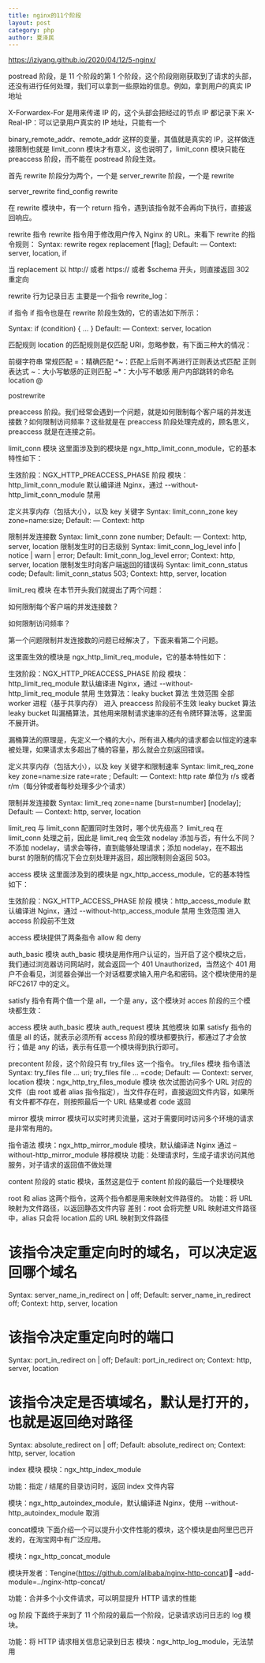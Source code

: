 ```yaml
---
title: nginx的11个阶段
layout: post
category: php
author: 夏泽民
---
```

https://iziyang.github.io/2020/04/12/5-nginx/

postread 阶段，是 11 个阶段的第 1 个阶段，这个阶段刚刚获取到了请求的头部，还没有进行任何处理，我们可以拿到一些原始的信息。例如，拿到用户的真实 IP 地址

X-Forwardex-For 是用来传递 IP 的，这个头部会把经过的节点 IP 都记录下来
X-Real-IP：可以记录用户真实的 IP 地址，只能有一个

binary_remote_addr、remote_addr 这样的变量，其值就是真实的 IP，这样做连接限制也就是 limit_conn 模块才有意义，这也说明了，limit_conn 模块只能在 preaccess 阶段，而不能在 postread 阶段生效。



首先 rewrite 阶段分为两个，一个是 server_rewrite 阶段，一个是 rewrite

server_rewrite
find_config
rewrite

在 rewrite 模块中，有一个 return 指令，遇到该指令就不会再向下执行，直接返回响应。

rewrite 指令
rewrite 指令用于修改用户传入 Nginx 的 URL。来看下 rewrite 的指令规则：
Syntax: rewrite regex replacement [flag];
Default: —
Context: server, location, if

当 replacement 以 http:// 或者 https:// 或者 $schema 开头，则直接返回 302 重定向

rewrite 行为记录日志
主要是一个指令 rewrite_log：

if 指令
if 指令也是在 rewrite 阶段生效的，它的语法如下所示：

Syntax: if (condition) { ... }
Default: —
Context: server, location

匹配规则
location 的匹配规则是仅匹配 URI，忽略参数，有下面三种大的情况：

前缀字符串
常规匹配
=：精确匹配
^~：匹配上后则不再进行正则表达式匹配
正则表达式
~：大小写敏感的正则匹配
~*：大小写不敏感
用户内部跳转的命名 location
@

postrewrite
<!-- more -->
preaccess 阶段。我们经常会遇到一个问题，就是如何限制每个客户端的并发连接数？如何限制访问频率？这些就是在 preaccess 阶段处理完成的，顾名思义，preaccess 就是在连接之前。

limit_conn 模块
这里面涉及到的模块是 ngx_http_limit_conn_module，它的基本特性如下：

生效阶段：NGX_HTTP_PREACCESS_PHASE 阶段
模块：http_limit_conn_module
默认编译进 Nginx，通过 --without-http_limit_conn_module 禁用

定义共享内存（包括大小），以及 key 关键字
Syntax: limit_conn_zone key zone=name:size;
Default: —
Context: http

限制并发连接数
Syntax: limit_conn zone number;
Default: —
Context: http, server, location
限制发生时的日志级别
Syntax: limit_conn_log_level info | notice | warn | error;
Default: limit_conn_log_level error; 
Context: http, server, location
限制发生时向客户端返回的错误码
Syntax: limit_conn_status code;
Default: limit_conn_status 503; 
Context: http, server, location

limit_req 模块
在本节开头我们就提出了两个问题：

如何限制每个客户端的并发连接数？

如何限制访问频率？

第一个问题限制并发连接数的问题已经解决了，下面来看第二个问题。

这里面生效的模块是 ngx_http_limit_req_module，它的基本特性如下：

生效阶段：NGX_HTTP_PREACCESS_PHASE 阶段
模块：http_limit_req_module
默认编译进 Nginx，通过 --without-http_limit_req_module 禁用
生效算法：leaky bucket 算法
生效范围
全部 worker 进程（基于共享内存）
进入 preaccess 阶段前不生效
leaky bucket 算法
leaky bucket 叫漏桶算法，其他用来限制请求速率的还有令牌环算法等，这里面不展开讲。

漏桶算法的原理是，先定义一个桶的大小，所有进入桶内的请求都会以恒定的速率被处理，如果请求太多超出了桶的容量，那么就会立刻返回错误。

定义共享内存（包括大小），以及 key 关键字和限制速率
Syntax: limit_req_zone key zone=name:size rate=rate ;
Default: —
Context: http
rate 单位为 r/s 或者 r/m（每分钟或者每秒处理多少个请求）

限制并发连接数
Syntax: limit_req zone=name [burst=number] [nodelay];
Default: —
Context: http, server, location

limit_req 与 limit_conn 配置同时生效时，哪个优先级高？
limit_req 在 limit_conn 处理之前，因此是 limit_req 会生效
nodelay 添加与否，有什么不同？
不添加 nodelay，请求会等待，直到能够处理请求；添加 nodelay，在不超出 burst 的限制的情况下会立刻处理并返回，超出限制则会返回 503。

access 模块
这里面涉及到的模块是 ngx_http_access_module，它的基本特性如下：

生效阶段：NGX_HTTP_ACCESS_PHASE 阶段
模块：http_access_module
默认编译进 Nginx，通过 --without-http_access_module 禁用
生效范围
进入 access 阶段前不生效

access 模块提供了两条指令 allow 和 deny

auth_basic 模块
auth_basic 模块是用作用户认证的，当开启了这个模块之后，我们通过浏览器访问网站时，就会返回一个 401 Unauthorized，当然这个 401 用户不会看见，浏览器会弹出一个对话框要求输入用户名和密码。这个模块使用的是 RFC2617 中的定义。

satisfy 指令有两个值一个是 all，一个是 any，这个模块对 acces 阶段的三个模块都生效：

access 模块
auth_basic 模块
auth_request 模块
其他模块
如果 satisfy 指令的值是 all 的话，就表示必须所有 access 阶段的模块都要执行，都通过了才会放行；值是 any 的话，表示有任意一个模块得到执行即可。

precontent 阶段，这个阶段只有 try_files 这一个指令。
try_files 模块
指令语法
Syntax: try_files file ... uri;
        try_files file ... =code;
Default: —
Context: server, location
模块：ngx_http_try_files_module 模块
依次试图访问多个 URL 对应的文件（由 root 或者 alias 指令指定），当文件存在时，直接返回文件内容，如果所有文件都不存在，则按照最后一个 URL 结果或者 code 返回

mirror 模块
mirror 模块可以实时拷贝流量，这对于需要同时访问多个环境的请求是非常有用的。

指令语法
模块：ngx_http_mirror_module 模块，默认编译进 Nginx
通过 –without-http_mirror_module 移除模块
功能：处理请求时，生成子请求访问其他服务，对子请求的返回值不做处理

 content 阶段的 static 模块，虽然这是位于 content 阶段的最后一个处理模块
 
  root 和 alias 这两个指令，这两个指令都是用来映射文件路径的。
  功能：将 URL 映射为文件路径，以返回静态文件内容
差别：root 会将完整 URL 映射进文件路径中，alias 只会将 location 后的 URL 映射到文件路径

# 该指令决定重定向时的域名，可以决定返回哪个域名
Syntax: server_name_in_redirect on | off;
Default: server_name_in_redirect off; 
Context: http, server, location
# 该指令决定重定向时的端口
Syntax: port_in_redirect on | off;
Default: port_in_redirect on; 
Context: http, server, location
# 该指令决定是否填域名，默认是打开的，也就是返回绝对路径
Syntax: absolute_redirect on | off;
Default: absolute_redirect on; 
Context: http, server, location

index 模块
模块：ngx_http_index_module

功能：指定 / 结尾的目录访问时，返回 index 文件内容

模块：ngx_http_autoindex_module，默认编译进 Nginx，使用 --without-http_autoindex_module 取消

concat模块
下面介绍一个可以提升小文件性能的模块，这个模块是由阿里巴巴开发的，在淘宝网中有广泛应用。

模块：ngx_http_concat_module

模块开发者：Tengine(https://github.com/alibaba/nginx-http-concat) –add-module=../nginx-http-concat/

功能：合并多个小文件请求，可以明显提升 HTTP 请求的性能

og 阶段
下面终于来到了 11 个阶段的最后一个阶段，记录请求访问日志的 log 模块。

功能：将 HTTP 请求相关信息记录到日志
模块：ngx_http_log_module，无法禁用

  
 
